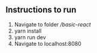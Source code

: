 ## Instructions to run
1. Navigate to folder */basic-react*
2. yarn install
3. yarn run dev
4. Navigate to localhost:8080


